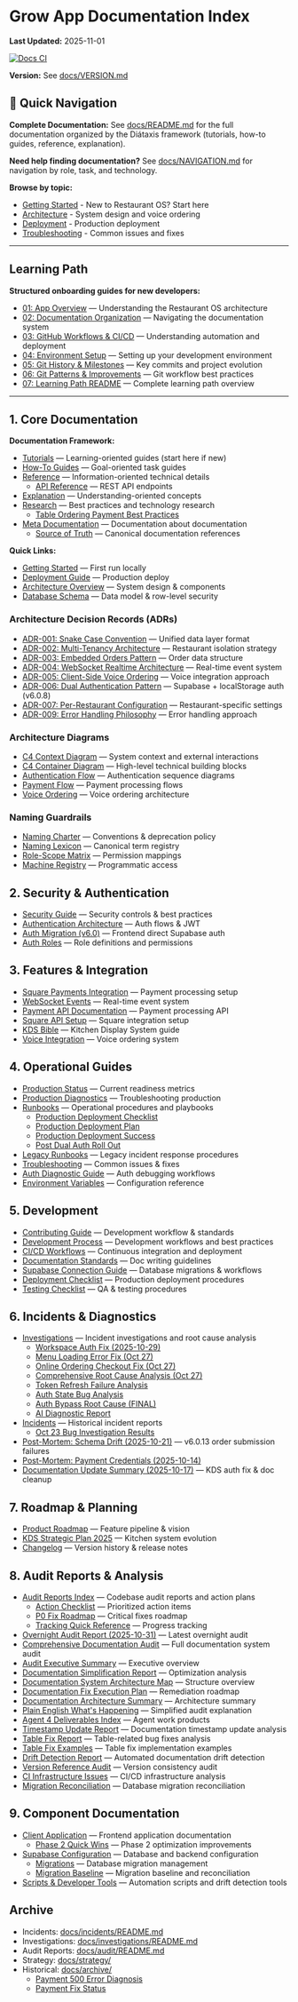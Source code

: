 # Grow App Documentation Index


**Last Updated:** 2025-11-01

[![Docs CI](https://github.com/mikeyoung304/July25/actions/workflows/docs-ci.yml/badge.svg)](https://github.com/mikeyoung304/July25/actions/workflows/docs-ci.yml)

**Version:** See [docs/VERSION.md](./docs/VERSION.md)

## 🧭 Quick Navigation

**Complete Documentation:** See [docs/README.md](./docs/README.md) for the full documentation organized by the Diátaxis framework (tutorials, how-to guides, reference, explanation).

**Need help finding documentation?** See [docs/NAVIGATION.md](./docs/NAVIGATION.md) for navigation by role, task, and technology.

**Browse by topic:**
- [Getting Started](./docs/tutorials/GETTING_STARTED.md) - New to Restaurant OS? Start here
- [Architecture](./docs/explanation/architecture/ARCHITECTURE.md) - System design and voice ordering
- [Deployment](./docs/how-to/operations/DEPLOYMENT.md) - Production deployment
- [Troubleshooting](./docs/how-to/troubleshooting/TROUBLESHOOTING.md) - Common issues and fixes

---

## Learning Path

**Structured onboarding guides for new developers:**
- [01: App Overview](./01_APP_OVERVIEW.md) — Understanding the Restaurant OS architecture
- [02: Documentation Organization](./02_DOCUMENTATION_ORGANIZATION.md) — Navigating the documentation system
- [03: GitHub Workflows & CI/CD](./03_GITHUB_WORKFLOWS_CICD.md) — Understanding automation and deployment
- [04: Environment Setup](./04_ENVIRONMENT_SETUP.md) — Setting up your development environment
- [05: Git History & Milestones](./05_GIT_HISTORY_MILESTONES.md) — Key commits and project evolution
- [06: Git Patterns & Improvements](./06_GIT_PATTERNS_IMPROVEMENTS.md) — Git workflow best practices
- [07: Learning Path README](./07_LEARNING_PATH_README.md) — Complete learning path overview

---

## 1. Core Documentation

**Documentation Framework:**
- [Tutorials](./docs/tutorials/README.md) — Learning-oriented guides (start here if new)
- [How-To Guides](./docs/how-to/README.md) — Goal-oriented task guides
- [Reference](./docs/reference/README.md) — Information-oriented technical details
  - [API Reference](./docs/reference/api/api/README.md) — REST API endpoints
- [Explanation](./docs/explanation/README.md) — Understanding-oriented concepts
- [Research](./docs/research/README.md) — Best practices and technology research
  - [Table Ordering Payment Best Practices](./docs/research/table-ordering-payment-best-practices.md)
- [Meta Documentation](./docs/meta/README.md) — Documentation about documentation
  - [Source of Truth](./docs/meta/SOURCE_OF_TRUTH.md) — Canonical documentation references

**Quick Links:**
- [Getting Started](./docs/tutorials/GETTING_STARTED.md) — First run locally
- [Deployment Guide](./docs/how-to/operations/DEPLOYMENT.md) — Production deploy
- [Architecture Overview](./docs/explanation/architecture/ARCHITECTURE.md) — System design & components
- [Database Schema](./docs/reference/schema/DATABASE.md) — Data model & row-level security

### Architecture Decision Records (ADRs)
- [ADR-001: Snake Case Convention](./docs/explanation/architecture-decisions/ADR-001-snake-case-convention.md) — Unified data layer format
- [ADR-002: Multi-Tenancy Architecture](./docs/explanation/architecture-decisions/ADR-002-multi-tenancy-architecture.md) — Restaurant isolation strategy
- [ADR-003: Embedded Orders Pattern](./docs/explanation/architecture-decisions/ADR-003-embedded-orders-pattern.md) — Order data structure
- [ADR-004: WebSocket Realtime Architecture](./docs/explanation/architecture-decisions/ADR-004-websocket-realtime-architecture.md) — Real-time event system
- [ADR-005: Client-Side Voice Ordering](./docs/explanation/architecture-decisions/ADR-005-client-side-voice-ordering.md) — Voice integration approach
- [ADR-006: Dual Authentication Pattern](./docs/explanation/architecture-decisions/ADR-006-dual-authentication-pattern.md) — Supabase + localStorage auth (v6.0.8)
- [ADR-007: Per-Restaurant Configuration](./docs/explanation/architecture-decisions/ADR-007-per-restaurant-configuration.md) — Restaurant-specific settings
- [ADR-009: Error Handling Philosophy](./docs/explanation/architecture-decisions/ADR-009-error-handling-philosophy.md) — Error handling approach

### Architecture Diagrams
- [C4 Context Diagram](./docs/explanation/architecture/diagrams/c4-context.md) — System context and external interactions
- [C4 Container Diagram](./docs/explanation/architecture/diagrams/c4-container.md) — High-level technical building blocks
- [Authentication Flow](./docs/explanation/architecture/diagrams/auth-flow.md) — Authentication sequence diagrams
- [Payment Flow](./docs/explanation/architecture/diagrams/payment-flow.md) — Payment processing flows
- [Voice Ordering](./docs/explanation/architecture/diagrams/voice-ordering.md) — Voice ordering architecture

### Naming Guardrails
- [Naming Charter](./docs/naming/NAMING_CHARTER.md) — Conventions & deprecation policy
- [Naming Lexicon](./docs/naming/LEXICON.md) — Canonical term registry
- [Role-Scope Matrix](./docs/naming/ROLE_SCOPE_MATRIX.md) — Permission mappings
- [Machine Registry](./docs/naming/lexicon.json) — Programmatic access

## 2. Security & Authentication
- [Security Guide](./docs/SECURITY.md) — Security controls & best practices
- [Authentication Architecture](./docs/explanation/architecture/AUTHENTICATION_ARCHITECTURE.md) — Auth flows & JWT
- [Auth Migration (v6.0)](./docs/explanation/concepts/MIGRATION_V6_AUTH.md) — Frontend direct Supabase auth
- [Auth Roles](./docs/reference/config/AUTH_ROLES.md) — Role definitions and permissions

## 3. Features & Integration
- [Square Payments Integration](./docs/explanation/concepts/SQUARE_INTEGRATION.md) — Payment processing setup
- [WebSocket Events](./docs/reference/api/WEBSOCKET_EVENTS.md) — Real-time event system
- [Payment API Documentation](./docs/reference/api/api/PAYMENT_API_DOCUMENTATION.md) — Payment processing API
- [Square API Setup](./docs/reference/api/api/SQUARE_API_SETUP.md) — Square integration setup
- [KDS Bible](./docs/how-to/operations/KDS-BIBLE.md) — Kitchen Display System guide
- [Voice Integration](./server/src/voice/INTEGRATION.md) — Voice ordering system

## 4. Operational Guides
- [Production Status](./docs/PRODUCTION_STATUS.md) — Current readiness metrics
- [Production Diagnostics](./docs/PRODUCTION_DIAGNOSTICS.md) — Troubleshooting production
- [Runbooks](./docs/how-to/operations/runbooks/README.md) — Operational procedures and playbooks
  - [Production Deployment Checklist](./docs/how-to/operations/runbooks/PRODUCTION_DEPLOYMENT_CHECKLIST.md)
  - [Production Deployment Plan](./docs/how-to/operations/runbooks/PRODUCTION_DEPLOYMENT_PLAN.md)
  - [Production Deployment Success](./docs/how-to/operations/runbooks/PRODUCTION_DEPLOYMENT_SUCCESS.md)
  - [Post Dual Auth Roll Out](./docs/how-to/operations/runbooks/POST_DUAL_AUTH_ROLL_OUT.md)
- [Legacy Runbooks](./docs/RUNBOOKS.md) — Legacy incident response procedures
- [Troubleshooting](./docs/how-to/troubleshooting/TROUBLESHOOTING.md) — Common issues & fixes
- [Auth Diagnostic Guide](./docs/how-to/troubleshooting/AUTH_DIAGNOSTIC_GUIDE.md) — Auth debugging workflows
- [Environment Variables](./docs/reference/config/ENVIRONMENT.md) — Configuration reference

## 5. Development
- [Contributing Guide](./docs/how-to/development/CONTRIBUTING.md) — Development workflow & standards
- [Development Process](./docs/how-to/development/DEVELOPMENT_PROCESS.md) — Development workflows and best practices
- [CI/CD Workflows](./docs/how-to/development/CI_CD_WORKFLOWS.md) — Continuous integration and deployment
- [Documentation Standards](./docs/DOCUMENTATION_STANDARDS.md) — Doc writing guidelines
- [Supabase Connection Guide](./docs/SUPABASE_CONNECTION_GUIDE.md) — Database migrations & workflows
- [Deployment Checklist](./docs/how-to/operations/DEPLOYMENT_CHECKLIST.md) — Production deployment procedures
- [Testing Checklist](./docs/TESTING_CHECKLIST.md) — QA & testing procedures

## 6. Incidents & Diagnostics
- [Investigations](./docs/investigations/README.md) — Incident investigations and root cause analysis
  - [Workspace Auth Fix (2025-10-29)](./docs/investigations/workspace-auth-fix-2025-10-29.md)
  - [Menu Loading Error Fix (Oct 27)](./docs/investigations/menu-loading-error-fix-oct27-2025.md)
  - [Online Ordering Checkout Fix (Oct 27)](./docs/investigations/online-ordering-checkout-fix-oct27-2025.md)
  - [Comprehensive Root Cause Analysis (Oct 27)](./docs/investigations/comprehensive-root-cause-analysis-oct27-2025.md)
  - [Token Refresh Failure Analysis](./docs/investigations/token-refresh-failure-analysis.md)
  - [Auth State Bug Analysis](./docs/investigations/auth-state-bug-analysis.md)
  - [Auth Bypass Root Cause (FINAL)](./docs/investigations/auth-bypass-root-cause-FINAL.md)
  - [AI Diagnostic Report](./docs/investigations/AI_DIAGNOSTIC_REPORT.md)
- [Incidents](./docs/incidents/README.md) — Historical incident reports
  - [Oct 23 Bug Investigation Results](./docs/incidents/oct23-bug-investigation-results.md)
- [Post-Mortem: Schema Drift (2025-10-21)](./docs/POST_MORTEM_SCHEMA_DRIFT_2025-10-21.md) — v6.0.13 order submission failures
- [Post-Mortem: Payment Credentials (2025-10-14)](./docs/POST_MORTEM_PAYMENT_CREDENTIALS_2025-10-14.md)
- [Documentation Update Summary (2025-10-17)](./docs/DOCUMENTATION_UPDATE_SUMMARY_2025-10-17.md) — KDS auth fix & doc cleanup

## 7. Roadmap & Planning
- [Product Roadmap](./docs/ROADMAP.md) — Feature pipeline & vision
- [KDS Strategic Plan 2025](./docs/strategy/KDS_STRATEGIC_PLAN_2025.md) — Kitchen system evolution
- [Changelog](./docs/CHANGELOG.md) — Version history & release notes

## 8. Audit Reports & Analysis
- [Audit Reports Index](./docs/audit/README.md) — Codebase audit reports and action plans
  - [Action Checklist](./docs/audit/ACTION_CHECKLIST.md) — Prioritized action items
  - [P0 Fix Roadmap](./docs/audit/P0-FIX-ROADMAP.md) — Critical fixes roadmap
  - [Tracking Quick Reference](./docs/audit/TRACKING-QUICK-REFERENCE.md) — Progress tracking
- [Overnight Audit Report (2025-10-31)](./OVERNIGHT_AUDIT_REPORT_2025-10-31.md) — Latest overnight audit
- [Comprehensive Documentation Audit](./COMPREHENSIVE_DOCUMENTATION_AUDIT_REPORT.md) — Full documentation system audit
- [Audit Executive Summary](./AUDIT_EXECUTIVE_SUMMARY.md) — Executive overview
- [Documentation Simplification Report](./DOCS_SIMPLIFICATION_REPORT.md) — Optimization analysis
- [Documentation System Architecture Map](./DOCUMENTATION_SYSTEM_ARCHITECTURE_MAP.md) — Structure overview
- [Documentation Fix Execution Plan](./DOCUMENTATION_FIX_EXECUTION_PLAN.md) — Remediation roadmap
- [Documentation Architecture Summary](./DOCUMENTATION_ARCHITECTURE_SUMMARY.md) — Architecture summary
- [Plain English What's Happening](./PLAIN_ENGLISH_WHATS_HAPPENING.md) — Simplified audit explanation
- [Agent 4 Deliverables Index](./AGENT_4_DELIVERABLES_INDEX.md) — Agent work products
- [Timestamp Update Report](./TIMESTAMP_UPDATE_REPORT.md) — Documentation timestamp update analysis
- [Table Fix Report](./TABLE_FIX_REPORT.md) — Table-related bug fixes analysis
- [Table Fix Examples](./TABLE_FIX_EXAMPLES.md) — Table fix implementation examples
- [Drift Detection Report](./DRIFT_DETECTION_REPORT.md) — Automated documentation drift detection
- [Version Reference Audit](./docs/VERSION_REFERENCE_AUDIT_REPORT.md) — Version consistency audit
- [CI Infrastructure Issues](./docs/CI_INFRASTRUCTURE_ISSUES.md) — CI/CD infrastructure analysis
- [Migration Reconciliation](./docs/MIGRATION_RECONCILIATION_2025-10-20.md) — Database migration reconciliation

## 9. Component Documentation
- [Client Application](./client/README.md) — Frontend application documentation
  - [Phase 2 Quick Wins](./client/PHASE_2_QUICK_WINS_SUMMARY.md) — Phase 2 optimization improvements
- [Supabase Configuration](./supabase/README.md) — Database and backend configuration
  - [Migrations](./supabase/migrations/README.md) — Database migration management
  - [Migration Baseline](./supabase/MIGRATION_BASELINE.md) — Migration baseline and reconciliation
- [Scripts & Developer Tools](./scripts/README.md) — Automation scripts and drift detection tools

## Archive
- Incidents: [docs/incidents/README.md](./docs/incidents/README.md)
- Investigations: [docs/investigations/README.md](./docs/investigations/README.md)
- Audit Reports: [docs/audit/README.md](./docs/audit/README.md)
- Strategy: [docs/strategy/](./docs/strategy/)
- Historical: [docs/archive/](./docs/archive/)
  - [Payment 500 Error Diagnosis](./docs/archive/PAYMENT_500_ERROR_DIAGNOSIS.md)
  - [Payment Fix Status](./docs/archive/PAYMENT_FIX_STATUS.md)
